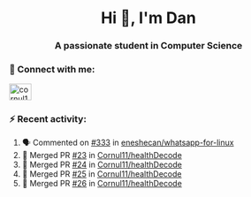 <h1 align="center">Hi 👋, I'm Dan</h1>
<h3 align="center">A passionate student in Computer Science</h3>

### 🚀 Connect with me:</h3>
<p align="left">
<a href="https://linkedin.com/in/cornul11" target="blank"><img align="center" src="https://raw.githubusercontent.com/rahuldkjain/github-profile-readme-generator/master/src/images/icons/Social/linked-in-alt.svg" alt="cornul11" height="30" width="40" /></a>
</p>

### ⚡ Recent activity:
<!--START_SECTION:activity-->
1. 🗣 Commented on [#333](https://github.com/eneshecan/whatsapp-for-linux/issues/333#issuecomment-2163708002) in [eneshecan/whatsapp-for-linux](https://github.com/eneshecan/whatsapp-for-linux)
2. 🎉 Merged PR [#23](https://github.com/Cornul11/healthDecode/pull/23) in [Cornul11/healthDecode](https://github.com/Cornul11/healthDecode)
3. 🎉 Merged PR [#24](https://github.com/Cornul11/healthDecode/pull/24) in [Cornul11/healthDecode](https://github.com/Cornul11/healthDecode)
4. 🎉 Merged PR [#25](https://github.com/Cornul11/healthDecode/pull/25) in [Cornul11/healthDecode](https://github.com/Cornul11/healthDecode)
5. 🎉 Merged PR [#26](https://github.com/Cornul11/healthDecode/pull/26) in [Cornul11/healthDecode](https://github.com/Cornul11/healthDecode)
<!--END_SECTION:activity-->
